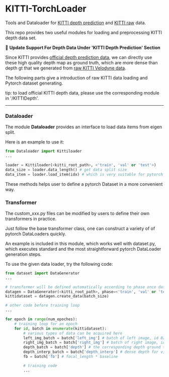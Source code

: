 # KITTI-TorchLoader
Tools and Dataloader for [KITTI depth prediction](http://www.cvlibs.net/datasets/kitti/eval_depth.php?benchmark=depth_prediction) and [KITTI raw](http://www.cvlibs.net/datasets/kitti/raw_data.php) data.

This repo provides two useful modules for loading and preprocessing KITTI depth data set.

:bookmark: **Update Support For Depth Data Under 'KITTI Depth Prediction' Section**

Since KITTI provides [official depth prediction data](http://www.cvlibs.net/datasets/kitti/eval_depth.php?benchmark=depth_prediction), we can directly use these high quality depth map as ground truth, which are more dense than depth gt that we generated from [raw KITTI Velodyne data](http://www.cvlibs.net/datasets/kitti/raw_data.php).

The following parts give a introduction of raw KITTI data loading and Pytorch dataset generating.

tip: to load official KITTI depth data, please use the corresponding  module in '/KITTIDepth'. 

---

### Dataloader

The module **Dataloader** provides an interface to load data items from eigen split.

Here is an example to use it:

```python
from Dataloader import Kittiloader
...

loader = Kittiloader(<kitti_root_path>, <'train', 'val' or 'test'>)
data_size = loader.data_length() # get data split size
data_item = loader.load_item(idx) # which is very suitable for pytorch dataloader
```

These methods helps user to define a pytorch Dataset in a more convenient way.

### Transformer

The custom_xxx.py files can be modified by users to define their own transformers in practice.

Just follow the base transformer class, one can construct a variety of of pytorch DataLoaders quickly.

An example is included in this module, which works well with dataset.py, which executes standard and the most straightforward pytorch DataLoader generation steps.

To use the given data loader, try the following code:

```python
from dataset import DataGenerator
...

# transformer will be defined automatically according to phase once datagen instance is created
datagen = DataGenerator(<kitti_root_path>, phase=<'train', 'val' or 'test'>)
kittidataset = datagen.create_data(batch_size)

# other code before training loop
...

for epoch in range(num_epoches):
    # training loop for an epoch
    for id, batch in enumerate(kittidataset):
        # various types of data can be acquired here
        left_img_batch = batch['left_img'] # batch of left image, id 02
        right_img_batch = batch['right_img'] # batch of right image, id 03
        depth_batch = batch['depth'] # the corresponding depth ground truth of given id
        depth_interp_batch = batch['depth_interp'] # dense depth for visualization
        fb = batch['fb'] # focal_length * baseline

        # training code
        ...
```
